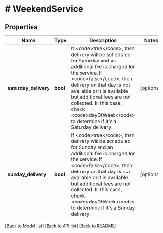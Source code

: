 # # WeekendService

## Properties

Name | Type | Description | Notes
------------ | ------------- | ------------- | -------------
**saturday_delivery** | **bool** | If &lt;code&gt;true&lt;/code&gt;, then delivery will be scheduled for Saturday and an additional fee is charged for the service.  If &lt;code&gt;false&lt;/code&gt;, then delivery on that day is not available or it is available but additional fees are not collected. In this case, check &lt;code&gt;dayOfWeek&lt;/code&gt; to determine if it&#39;s a Saturday delivery. | [optional]
**sunday_delivery** | **bool** | If &lt;code&gt;true&lt;/code&gt;, then delivery will be scheduled for Sunday and an additional fee is charged for the service.  If &lt;code&gt;false&lt;/code&gt;, then delivery on that day is not available or it is available but additional fees are not collected. In this case, check &lt;code&gt;dayOfWeek&lt;/code&gt; to determine if it&#39;s a Sunday delivery. | [optional]

[[Back to Model list]](../../README.md#models) [[Back to API list]](../../README.md#endpoints) [[Back to README]](../../README.md)
